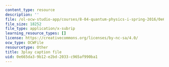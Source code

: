 ```yaml
---
content_type: resource
description: ''
file: /ol-ocw-studio-app/courses/8-04-quantum-physics-i-spring-2016/0e665da39b12e2bd2033c965af990ba1_EkpbxgEslE4.srt
file_size: 18252
file_type: application/x-subrip
learning_resource_types: []
license: https://creativecommons.org/licenses/by-nc-sa/4.0/
ocw_type: OCWFile
resourcetype: Other
title: 3play caption file
uid: 0e665da3-9b12-e2bd-2033-c965af990ba1
---
```

